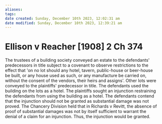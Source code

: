 ```yaml
---
aliases: 
tags: 
date created: Sunday, December 10th 2023, 12:02:31 am
date modified: Sunday, December 10th 2023, 12:39:21 am
---
```


# Ellison v Reacher [1908] 2 Ch 374

The trustees of a building society conveyed an estate to the defendants' predecessors in title subject to a covenant to observe restrictions to the effect that 'on no lot should any hotel, tavern, public-house or beer-house be built, or any house used as such, or any manufacture be carried on, without the consent of the vendors, their heirs and assigns'. Other lots were conveyed to the plaintiffs' predecessor in title. The defendants used the building on the lots as a hotel. The plaintiffs sought an injunction restraining the defendants from using the building as a hotel. The defendants contend that the injunction should not be granted as substantial damage was not proved. The Chancery Division held that in Richards v Revitt, the absence of proof of substantial damages was not by itself sufficient to warrant the denial of a claim for an injunction. Thus, the injunction would be granted.
